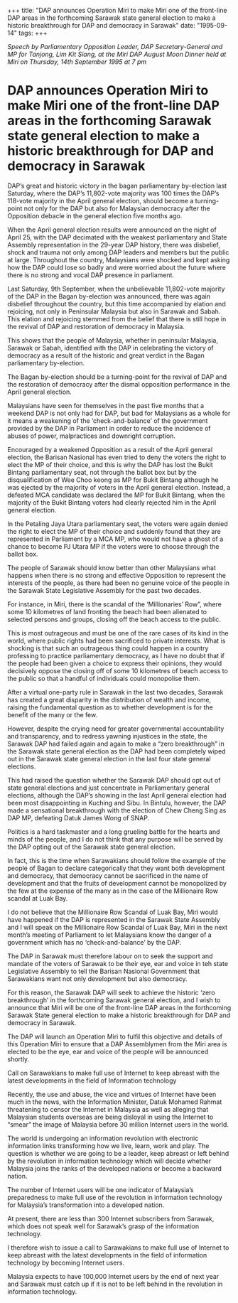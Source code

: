 +++ 
title: "DAP announces Operation Miri to make Miri one of the front-line DAP areas in the forthcoming Sarawak state general election to make a historic breakthrough for DAP and democracy in Sarawak"
date: "1995-09-14"
tags:
+++

_Speech by Parliamentary Opposition Leader, DAP Secretary-General and MP for Tanjong, Lim Kit Siang, at the Miri DAP August Moon Dinner held at Miri on Thursday, 14th September 1995 at 7 pm_

# DAP announces Operation Miri to make Miri one of the front-line DAP areas in the forthcoming Sarawak state general election to make a historic breakthrough for DAP and democracy in Sarawak

DAP’s great and historic victory in the bagan parliamentary by-election last Saturday, where the DAP’s 11,802-vote majority was 100 times the DAP’s 118-vote majority in the April general election, should become a turning-point not only for the DAP but also for Malaysian democracy after the Opposition debacle in the general election five months ago.</u>

When the April general election results were announced on the night of April 25, with the DAP decimated with the weakest parliamentary and State Assembly representation in the 29-year DAP history, there was disbelief, shock and trauma not only among DAP leaders and members but the public at large. Throughout the country, Malaysians were shocked and kept asking how the DAP could lose so badly and were worried about the future where there is no strong and vocal DAP presence in parliament.

Last Saturday, 9th September, when the unbelievable 11,802-vote majority of the DAP in the Bagan by-election was announced, there was again disbelief throughout the country, but this time accompanied by elation and rejoicing, not only in Peninsular Malaysia but also in Sarawak and Sabah. This elation and rejoicing stemmed from the belief that there is still hope in the revival of DAP and restoration of democracy in Malaysia.

This shows that the people of Malaysia, whether in peninsular Malaysia, Sarawak or Sabah, identified with the DAP in celebrating the victory of democracy as a result of the historic and great verdict in the Bagan parliamentary by-election.

The Bagan by-election should be a turning-point for the revival of DAP and the restoration of democracy after the dismal opposition performance in the April general election.

Malaysians have seen for themselves in the past five months that a weekend DAP is not only had for DAP, but bad for Malaysians as a whole for it means a weakening of the ‘check-and-balance’ of the government provided by the DAP in Parliament in order to reduce the incidence of abuses of power, malpractices and downright corruption.

Encouraged by a weakened Opposition as a result of the April general election, the Barisan Nasional has even tried to deny the voters the right to elect the MP of their choice, and this is why the DAP has lost the Bukit Bintang parliamentary seat, not through the ballot box but by the disqualification of Wee Choo keong as MP for Bukit Bintang although he was ejected by the majority of voters in the April general election. Instead, a defeated MCA candidate was declared the MP for Bukit Bintang, when the majority of the Bukit Bintang voters had clearly rejected him in the April general election.

In the Petaling Jaya Utara parliamentary seat, the voters were again denied the right to elect the MP of their choice and suddenly found that they are represented in Parliament by a MCA MP, who would not have a ghost of a chance to become PJ Utara MP if the voters were to choose through the ballot box.

The people of Sarawak should know better than other Malaysians what happens when there is no strong and effective Opposition to represent the interests of the people, as there had been no genuine voice of the people in the Sarawak State Legislative Assembly for the past two decades.

For instance, in Miri, there is the scandal of the ‘Millionaries’ Row”, where some 10 kilometres of land fronting the beach had been alienated to selected persons and groups, closing off the beach access to the public.

This is most outrageous and must be one of the rare cases of its kind in the world, where public rights had been sacrificed to private interests. What is shocking is that such an outrageous thing could happen in a country professing to practice parliamentary democracy, as I have no doubt that if the people had been given a choice to express their opinions, they would decisively oppose the closing off of some 10 kilometres of beach access to the public so that a handful of individuals could monopolise them. 

After a virtual one-party rule in Sarawak in the last two decades, Sarawak has created a great disparity in the distribution of wealth and income, raising the fundamental question as to whether development is for the benefit of the many or the few.

However, despite the crying need for greater governmental accountability and transparency, and to redress yawning injustices in the state, the Sarawak DAP had failed again and again to make a “zero breakthrough” in the Sarawak state general election as the DAP had been completely wiped out in the Sarawak state general election in the last four state general elections.

This had raised the question whether the Sarawak DAP should opt out of state general elections and just concentrate in Parliamentary general elections, although the DAP’s showing in the last April general election had been most disappointing in Kuching and Sibu. In Bintulu, however, the DAP made a sensational breakthrough with the election of Chew Cheng Sing as DAP MP, defeating Datuk James Wong of SNAP.

Politics is a hard taskmaster and a long grueling battle for the hearts and minds of the people, and I do not think that any purpose will be served by the DAP opting out of the Sarawak state general election.

In fact, this is the time when Sarawakians should follow the example of the people of Bagan to declare categorically that they want both development and democracy, that democracy cannot be sacrificed in the name of development and that the fruits of development cannot be monopolized by the few at the expense of the many as in the case of the Millionaire Row scandal at Luak Bay.

I do not believe that the Millionaire Row Scandal of Luak Bay, Miri would have happened if the DAP is represented in the Sarawak State Assembly and I will speak on the Millionaire Row Scandal of Luak Bay, Miri in the next month’s meeting of Parliament to let Malaysians know the danger of a government which has no ‘check-and-balance’ by the DAP.

The DAP in Sarawak must therefore labour on to seek the support and mandate of the voters of Sarawak to be their eye, ear and voice in teh state Legislative Assembly to tell the Barisan Nasional Government that Sarawakians want not only development but also democracy.

For this reason, the Sarawak DAP will seek to achieve the historic ‘zero breakthrough’ in the forthcoming Sarawak general election, and I wish to announce that Miri will be one of the front-line DAP areas in the forthcoming Sarawak State general election to make a historic breakthrough for DAP and democracy in Sarawak.

The DAP will launch an Operation Miri to fulfil this objective and details of this Operation Miri to ensure that a DAP Assemblymen from the Miri area is elected to be the eye, ear and voice of the people will be announced shortly.

Call on Sarawakians to make full use of Internet to keep abreast with the latest developments in the field of Information technology

Recently, the use and abuse, the vice and virtues of Internet have been much in the news, with the Information Minister, Datuk Mohamed Rahmat threatening to censor the Internet in Malaysia as well as alleging that Malaysian students overseas are being disloyal in using the Internet to “smear” the image of Malaysia before 30 million Internet users in the world.

The world is undergoing an information revolution with electronic information links transforming how we live, learn, work and play. The question is whether we are going to be a leader, keep abreast or left behind by the revolution in information technology which will decide whether Malaysia joins the ranks of the developed nations or become a backward nation.

The number of Internet users will be one indicator of Malaysia’s preparedness to make full use of the revolution in information technology for Malaysia’s transformation into a developed nation.

At present, there are less than 300 Internet subscribers from Sarawak, which does not speak well for Sarawak’s grasp of the information technology.

I therefore wish to issue a call to Sarawakians to make full use of Internet to keep abreast with the latest developments in the field of information technology by becoming Internet users.

Malaysia expects to have 100,000 Internet users by the end of next year and Sarawak must catch up if it is not to be left behind in the revolution in information technology.
 
